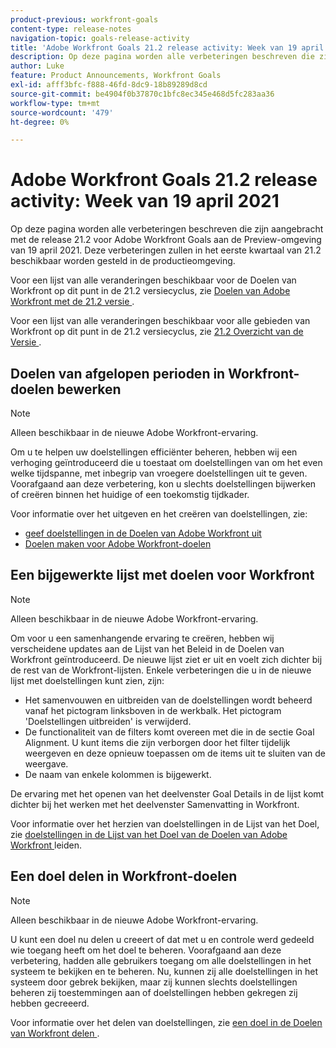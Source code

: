 ```yaml
---
product-previous: workfront-goals
content-type: release-notes
navigation-topic: goals-release-activity
title: 'Adobe Workfront Goals 21.2 release activity: Week van 19 april 2021'
description: Op deze pagina worden alle verbeteringen beschreven die zijn aangebracht met de release 21.2 voor Adobe Workfront Goals aan de Preview-omgeving van 19 april 2021. Deze verbeteringen zullen in het eerste kwartaal van 21.2 beschikbaar worden gesteld in de productieomgeving.
author: Luke
feature: Product Announcements, Workfront Goals
exl-id: afff3bfc-f888-46fd-8dc9-18b89289d8cd
source-git-commit: be4904f0b37870c1bfc8ec345e468d5fc283aa36
workflow-type: tm+mt
source-wordcount: '479'
ht-degree: 0%

---
```


# Adobe Workfront Goals 21.2 release activity: Week van 19 april 2021

Op deze pagina worden alle verbeteringen beschreven die zijn aangebracht met de release 21.2 voor Adobe Workfront Goals aan de Preview-omgeving van 19 april 2021. Deze verbeteringen zullen in het eerste kwartaal van 21.2 beschikbaar worden gesteld in de productieomgeving.

Voor een lijst van alle veranderingen beschikbaar voor de Doelen van Workfront op dit punt in de 21.2 versiecyclus, zie [ Doelen van Adobe Workfront met de 21.2 versie ](../../../../product-announcements/product-releases/goals-release-activity/goals-21.2-release/goals-release-21-2.md).

Voor een lijst van alle veranderingen beschikbaar voor alle gebieden van Workfront op dit punt in de 21.2 versiecyclus, zie [ 21.2 Overzicht van de Versie ](../../../../product-announcements/product-releases/21.2-release-activity/21-2-release-overview.md).

## Doelen van afgelopen perioden in Workfront-doelen bewerken

>[!NOTE]
>
>Alleen beschikbaar in de nieuwe Adobe Workfront-ervaring.

Om u te helpen uw doelstellingen efficiënter beheren, hebben wij een verhoging geïntroduceerd die u toestaat om doelstellingen van om het even welke tijdspanne, met inbegrip van vroegere doelstellingen uit te geven. Voorafgaand aan deze verbetering, kon u slechts doelstellingen bijwerken of creëren binnen het huidige of een toekomstig tijdkader.

Voor informatie over het uitgeven en het creëren van doelstellingen, zie:

* [ geef doelstellingen in de Doelen van Adobe Workfront uit ](../../../../workfront-goals/goal-management/edit-goals.md)
* [Doelen maken voor Adobe Workfront-doelen](../../../../workfront-goals/goal-management/create-goals.md)

## Een bijgewerkte lijst met doelen voor Workfront

>[!NOTE]
>
>Alleen beschikbaar in de nieuwe Adobe Workfront-ervaring.

Om voor u een samenhangende ervaring te creëren, hebben wij verscheidene updates aan de Lijst van het Beleid in de Doelen van Workfront geïntroduceerd. De nieuwe lijst ziet er uit en voelt zich dichter bij de rest van de Workfront-lijsten. Enkele verbeteringen die u in de nieuwe lijst met doelstellingen kunt zien, zijn:

* Het samenvouwen en uitbreiden van de doelstellingen wordt beheerd vanaf het pictogram linksboven in de werkbalk. Het pictogram &#39;Doelstellingen uitbreiden&#39; is verwijderd.
* De functionaliteit van de filters komt overeen met die in de sectie Goal Alignment. U kunt items die zijn verborgen door het filter tijdelijk weergeven en deze opnieuw toepassen om de items uit te sluiten van de weergave.
* De naam van enkele kolommen is bijgewerkt.

De ervaring met het openen van het deelvenster Goal Details in de lijst komt dichter bij het werken met het deelvenster Samenvatting in Workfront.

Voor informatie over het herzien van doelstellingen in de Lijst van het Doel, zie [ doelstellingen in de Lijst van het Doel van de Doelen van Adobe Workfront ](../../../../workfront-goals/goal-review-and-workfront-goals-sections/manage-goals-in-goal-list.md) leiden.

## Een doel delen in Workfront-doelen

>[!NOTE]
>
>Alleen beschikbaar in de nieuwe Adobe Workfront-ervaring.

U kunt een doel nu delen u creeert of dat met u en controle werd gedeeld wie toegang heeft om het doel te beheren. Voorafgaand aan deze verbetering, hadden alle gebruikers toegang om alle doelstellingen in het systeem te bekijken en te beheren. Nu, kunnen zij alle doelstellingen in het systeem door gebrek bekijken, maar zij kunnen slechts doelstellingen beheren zij toestemmingen aan of doelstellingen hebben gekregen zij hebben gecreeerd.

Voor informatie over het delen van doelstellingen, zie [ een doel in de Doelen van Workfront delen ](../../../../workfront-goals/workfront-goals-settings/share-a-goal.md).

